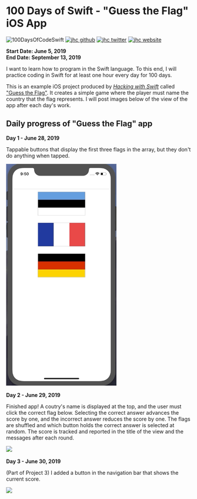 # 100 Days of Swift - "Guess the Flag" iOS App

![100DaysOfCodeSwift](https://img.shields.io/badge/100DaysOfCode-Swift-FA7343.svg?style=flat&logo=swift)
[![jhc github](https://img.shields.io/badge/GitHub-jhrcook-lightgrey.svg?style=flat&logo=github)](https://github.com/jhrcook)
[![jhc twitter](https://img.shields.io/badge/Twitter-JoshDoesaThing-00aced.svg?style=flat&logo=twitter)](https://twitter.com/JoshDoesa)
[![jhc website](https://img.shields.io/badge/Website-JoshDoesaThing-5087B2.svg?style=flat&logo=telegram)](https://www.joshdoesathing.com)

**Start Date: June 5, 2019  
End Date: September 13, 2019**

I want to learn how to program in the Swift language. To this end, I will practice coding in Swift for at least one hour every day for 100 days.

This is an example iOS project produced by [*Hacking with Swift*](https://www.hackingwithswift.com/read) called ["Guess the Flag"](https://www.hackingwithswift.com/read/1/overview). It creates a simple game where the player must name the country that the flag represents. I will post images below of the view of the app after each day's work.

## Daily progress of "Guess the Flag" app

**Day 1 - June 28, 2019**

Tappable buttons that display the first three flags in the array, but they don't do anything when tapped.

<img src="progress_screenshots/Jun-28-2019 21-51-12.gif" width="300"/>

**Day 2 - June 29, 2019**

Finished app! A coutry's name is displayed at the top, and the user must click the correct flag below. Selecting the correct answer advances the score by one, and the incorrect answer reduces the score by one. The flags are shuffled and which button holds the correct answer is selected at random. The score is tracked and reported in the title of the view and the messages after each round.

<img src="progress_screenshots/Jun-29-2019 07-29-26.gif" width="300"/>

**Day 3 - June 30, 2019**

(Part of Project 3) I added a button in the navigation bar that shows the current score.

<img src="progress_screenshots/Jun-30-2019 09-16-29.gif" width="300"/>